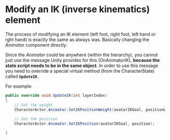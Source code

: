 # Modify an IK (inverse kinematics) element

The process of modifying an IK element (left foot, right foot, left hand or rght hand) is exactly the same as always was. Basically changing the _Animator_ component directly.

Since the _Animator_ could be anywhere (within the hierarchy), you cannot just use the message Unity provides for this (OnAnimatorIK), **because the state script needs to be in the same object**. In order to use this message you need to override a special virtual method (from the CharacterState) called **`UpdateIK`**.

For example:

```csharp
public override void UpdateIK(int layerIndex)
{
    // Set the weight
    CharacterActor.Animator.SetIKPositionWeight(avatarIKGoal, positionWeight);
    
    // Set the position
    CharacterActor.Animator.SetIKPosition(avatarIKGoal, position);    

}
```

